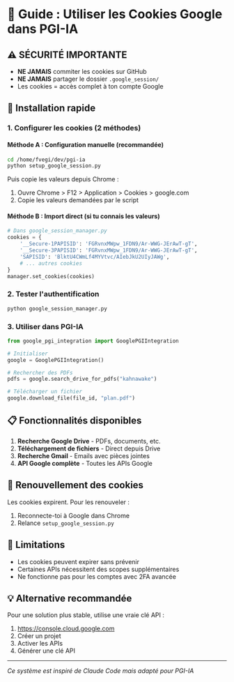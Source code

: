# 🔐 Guide : Utiliser les Cookies Google dans PGI-IA

## ⚠️ SÉCURITÉ IMPORTANTE
- **NE JAMAIS** commiter les cookies sur GitHub
- **NE JAMAIS** partager le dossier `.google_session/`
- Les cookies = accès complet à ton compte Google

## 🚀 Installation rapide

### 1. Configurer les cookies (2 méthodes)

#### Méthode A : Configuration manuelle (recommandée)
```bash
cd /home/fvegi/dev/pgi-ia
python setup_google_session.py
```

Puis copie les valeurs depuis Chrome :
1. Ouvre Chrome > F12 > Application > Cookies > google.com
2. Copie les valeurs demandées par le script

#### Méthode B : Import direct (si tu connais les valeurs)
```python
# Dans google_session_manager.py
cookies = {
    '__Secure-1PAPISID': 'FGRvnxMWpw_1FDN9/Ar-WWG-JErAwT-gT',
    '__Secure-3PAPISID': 'FGRvnxMWpw_1FDN9/Ar-WWG-JErAwT-gT',
    'SAPISID': 'BlktU4CWmLf4MYVtvc/AIebJkU2UIyJAWg',
    # ... autres cookies
}
manager.set_cookies(cookies)
```

### 2. Tester l'authentification
```bash
python google_session_manager.py
```

### 3. Utiliser dans PGI-IA
```python
from google_pgi_integration import GooglePGIIntegration

# Initialiser
google = GooglePGIIntegration()

# Rechercher des PDFs
pdfs = google.search_drive_for_pdfs("kahnawake")

# Télécharger un fichier
google.download_file(file_id, "plan.pdf")
```

## 📋 Fonctionnalités disponibles

1. **Recherche Google Drive** - PDFs, documents, etc.
2. **Téléchargement de fichiers** - Direct depuis Drive
3. **Recherche Gmail** - Emails avec pièces jointes
4. **API Google complète** - Toutes les APIs Google

## 🔄 Renouvellement des cookies

Les cookies expirent. Pour les renouveler :
1. Reconnecte-toi à Google dans Chrome
2. Relance `setup_google_session.py`

## 🚧 Limitations

- Les cookies peuvent expirer sans prévenir
- Certaines APIs nécessitent des scopes supplémentaires
- Ne fonctionne pas pour les comptes avec 2FA avancée

## 💡 Alternative recommandée

Pour une solution plus stable, utilise une vraie clé API :
1. https://console.cloud.google.com
2. Créer un projet
3. Activer les APIs
4. Générer une clé API

---
*Ce système est inspiré de Claude Code mais adapté pour PGI-IA*
